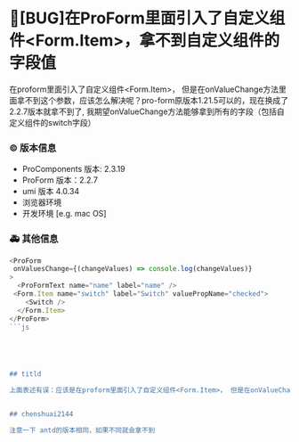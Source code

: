 # 🐛[BUG]在ProForm里面引入了自定义组件<Form.Item>，拿不到自定义组件的字段值

在proform里面引入了自定义组件<Form.Item>， 但是在onValueChange方法里面拿不到这个参数，应该怎么解决呢？pro-form原版本1.21.5可以的，现在换成了2.2.7版本就拿不到了, 我期望onValueChange方法能够拿到所有的字段（包括自定义组件的switch字段）

### © 版本信息

- ProComponents 版本: 2.3.19
- ProForm 版本：2.2.7
- umi 版本 4.0.34
- 浏览器环境
- 开发环境 [e.g. mac OS]

### 🚑 其他信息

````js
<ProForm
 onValuesChange={(changeValues) => console.log(changeValues)}
>
  <ProFormText name="name" label="name" />
 <Form.Item name="switch" label="Switch" valuePropName="checked">
    <Switch />
  </Form.Item>
</ProForm>
```js





## titld

上面表述有误：应该是在proform里面引入了自定义组件<Form.Item>， 但是在onValueChange方法里面拿不到这个参数，应该怎么解决呢？在umi3中可以的，现在换成了umi4版本就拿不到了；我期望onValueChange方法能够拿到所有的字段（包括自定义组件的switch字段）;


## chenshuai2144

注意一下 antd的版本相同，如果不同就会拿不到

````
